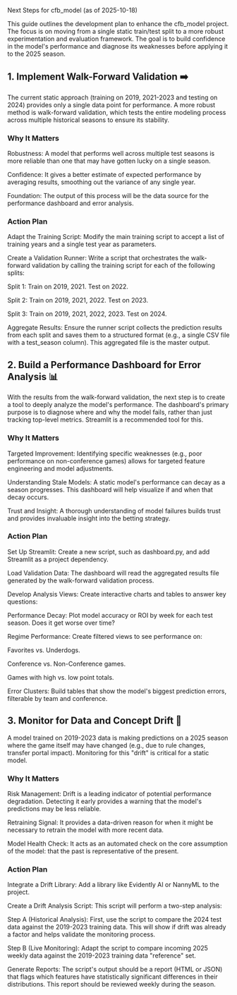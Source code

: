 Next Steps for cfb_model (as of 2025-10-18)

This guide outlines the development plan to enhance the cfb_model project. The focus is on moving from a single static train/test split to a more robust experimentation and evaluation framework. The goal is to build confidence in the model's performance and diagnose its weaknesses before applying it to the 2025 season.

## 1. Implement Walk-Forward Validation ➡️

The current static approach (training on 2019, 2021-2023 and testing on 2024) provides only a single data point for performance. A more robust method is walk-forward validation, which tests the entire modeling process across multiple historical seasons to ensure its stability.

### Why It Matters

Robustness: A model that performs well across multiple test seasons is more reliable than one that may have gotten lucky on a single season.

Confidence: It gives a better estimate of expected performance by averaging results, smoothing out the variance of any single year.

Foundation: The output of this process will be the data source for the performance dashboard and error analysis.

### Action Plan

Adapt the Training Script: Modify the main training script to accept a list of training years and a single test year as parameters.

Create a Validation Runner: Write a script that orchestrates the walk-forward validation by calling the training script for each of the following splits:

Split 1: Train on 2019, 2021. Test on 2022.

Split 2: Train on 2019, 2021, 2022. Test on 2023.

Split 3: Train on 2019, 2021, 2022, 2023. Test on 2024.

Aggregate Results: Ensure the runner script collects the prediction results from each split and saves them to a structured format (e.g., a single CSV file with a test_season column). This aggregated file is the master output.

## 2. Build a Performance Dashboard for Error Analysis 📊

With the results from the walk-forward validation, the next step is to create a tool to deeply analyze the model's performance. The dashboard's primary purpose is to diagnose where and why the model fails, rather than just tracking top-level metrics. Streamlit is a recommended tool for this.

### Why It Matters

Targeted Improvement: Identifying specific weaknesses (e.g., poor performance on non-conference games) allows for targeted feature engineering and model adjustments.

Understanding Stale Models: A static model's performance can decay as a season progresses. This dashboard will help visualize if and when that decay occurs.

Trust and Insight: A thorough understanding of model failures builds trust and provides invaluable insight into the betting strategy.

### Action Plan

Set Up Streamlit: Create a new script, such as dashboard.py, and add Streamlit as a project dependency.

Load Validation Data: The dashboard will read the aggregated results file generated by the walk-forward validation process.

Develop Analysis Views: Create interactive charts and tables to answer key questions:

Performance Decay: Plot model accuracy or ROI by week for each test season. Does it get worse over time?

Regime Performance: Create filtered views to see performance on:

Favorites vs. Underdogs.

Conference vs. Non-Conference games.

Games with high vs. low point totals.

Error Clusters: Build tables that show the model's biggest prediction errors, filterable by team and conference.

## 3. Monitor for Data and Concept Drift 🌊

A model trained on 2019-2023 data is making predictions on a 2025 season where the game itself may have changed (e.g., due to rule changes, transfer portal impact). Monitoring for this "drift" is critical for a static model.

### Why It Matters

Risk Management: Drift is a leading indicator of potential performance degradation. Detecting it early provides a warning that the model's predictions may be less reliable.

Retraining Signal: It provides a data-driven reason for when it might be necessary to retrain the model with more recent data.

Model Health Check: It acts as an automated check on the core assumption of the model: that the past is representative of the present.

### Action Plan

Integrate a Drift Library: Add a library like Evidently AI or NannyML to the project.

Create a Drift Analysis Script: This script will perform a two-step analysis:

Step A (Historical Analysis): First, use the script to compare the 2024 test data against the 2019-2023 training data. This will show if drift was already a factor and helps validate the monitoring process.

Step B (Live Monitoring): Adapt the script to compare incoming 2025 weekly data against the 2019-2023 training data "reference" set.

Generate Reports: The script's output should be a report (HTML or JSON) that flags which features have statistically significant differences in their distributions. This report should be reviewed weekly during the season.
